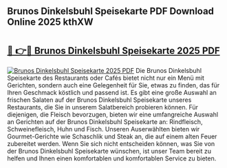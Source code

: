 ## Brunos Dinkelsbuhl Speisekarte PDF Download Online 2025 kthXW

# <h2><a href="http://gc7pknx.nevu.top/?p=Brunos+Dinkelsbuhl+Speisekarte">🔗 👉🔴 Brunos Dinkelsbuhl Speisekarte 2025 PDF</a></h2>

[![Brunos Dinkelsbuhl Speisekarte 2025 PDF](https://i.imgur.com/dBaPXMq.png)](http://gc7pknx.nevu.top/?p=Brunos+Dinkelsbuhl+Speisekarte)
Die Brunos Dinkelsbuhl Speisekarte des Restaurants oder Cafés bietet nicht nur ein Menü mit Gerichten, sondern auch eine Gelegenheit für Sie, etwas zu finden, das für Ihren Geschmack köstlich und passend ist. Es gibt eine große Auswahl an frischen Salaten auf der Brunos Dinkelsbuhl Speisekarte unseres Restaurants, die Sie in unserem Salatbereich probieren können. Für diejenigen, die Fleisch bevorzugen, bieten wir eine umfangreiche Auswahl an Gerichten auf der Brunos Dinkelsbuhl Speisekarte an: Rindfleisch, Schweinefleisch, Huhn und Fisch. Unseren Auserwählten bieten wir Gourmet-Gerichte wie Schaschlik und Steak an, die auf einem alten Feuer zubereitet werden. Wenn Sie sich nicht entscheiden können, was Sie von der Brunos Dinkelsbuhl Speisekarte wünschen, ist unser Team bereit zu helfen und Ihnen einen komfortablen und komfortablen Service zu bieten.
